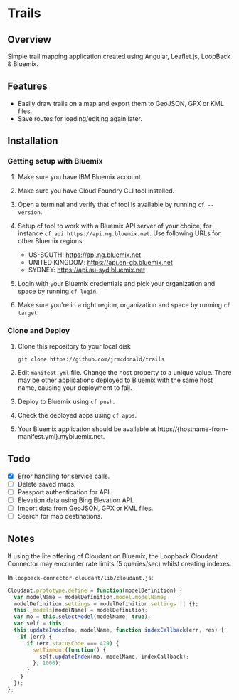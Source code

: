 # Trails

## Overview

Simple trail mapping application created using Angular, Leaflet.js, LoopBack & Bluemix. 

## Features

- Easily draw trails on a map and export them to GeoJSON, GPX or KML files.
- Save routes for loading/editing again later.

## Installation

### Getting setup with Bluemix

1. Make sure you have IBM Bluemix account.

2. Make sure you have Cloud Foundry CLI tool installed.

3. Open a terminal and verify that cf tool is available by running `cf --version`.

4. Setup cf tool to work with a Bluemix API server of your choice, for instance `cf api https://api.ng.bluemix.net`. Use following URLs for other Bluemix regions:
    - US-SOUTH: https://api.ng.bluemix.net
    - UNITED KINGDOM: https://api.en-gb.bluemix.net
    - SYDNEY: https://api.au-syd.bluemix.net

5. Login with your Bluemix credentials and pick your organization and space by running `cf login`.

6. Make sure you're in a right region, organization and space by running `cf target`.

### Clone and Deploy

1. Clone this repository to your local disk

    ```git clone https://github.com/jrmcdonald/trails```

2. Edit `manifest.yml` file. Change the host property to a unique value. There may be other applications deployed to Bluemix with the same host name, causing your deployment to fail.

3. Deploy to Bluemix using `cf push`. 

4. Check the deployed apps using `cf apps`.

5. Your Bluemix application should be available at https//{hostname-from-manifest.yml}.mybluemix.net.

## Todo

- [x] Error handling for service calls.
- [ ] Delete saved maps.
- [ ] Passport authentication for API.
- [ ] Elevation data using Bing Elevation API.
- [ ] Import data from GeoJSON, GPX or KML files.
- [ ] Search for map destinations.

## Notes

If using the lite offering of Cloudant on Bluemix, the Loopback Cloudant Connector may encounter rate limits (5 queries/sec) whilst creating indexes.

In `loopback-connector-cloudant/lib/cloudant.js`:

```javascript
Cloudant.prototype.define = function(modelDefinition) {
  var modelName = modelDefinition.model.modelName;
  modelDefinition.settings = modelDefinition.settings || {};
  this._models[modelName] = modelDefinition;
  var mo = this.selectModel(modelName, true);
  var self = this;
  this.updateIndex(mo, modelName, function indexCallback(err, res) {
    if (err) {
      if (err.statusCode === 429) {
        setTimeout(function() {
          self.updateIndex(mo, modelName, indexCallback);
        }, 1000);
      }
    }
  });
};
```